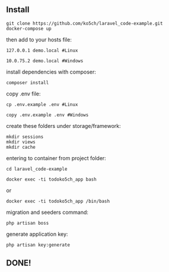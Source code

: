 ## Install

```
git clone https://github.com/ko5ch/laravel_code-example.git
docker-compose up
```
then add to your hosts file:

```
127.0.0.1 demo.local #Linux

10.0.75.2 demo.local #Windows
```

install dependencies with composer:
```
composer install 
```

copy .env file:
```
cp .env.example .env #Linux

copy .env.example .env #Windows
```

create these folders under storage/framework:
```
mkdir sessions
mkdir views
mkdir cache
```

entering to container from project folder:

```
cd laravel_code-example

docker exec -ti todoko5ch_app bash
```
or
```
docker exec -ti todoko5ch_app /bin/bash
```
migration and seeders command:
```
php artisan boss
```

generate application key:
```
php artisan key:generate
```

## DONE!

